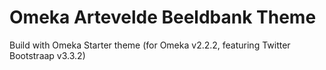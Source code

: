 Omeka Artevelde Beeldbank Theme
================================


Build with Omeka Starter theme (for Omeka v2.2.2, featuring Twitter Bootstraap v3.3.2)
